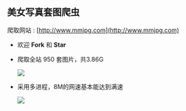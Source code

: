 ## 美女写真套图爬虫


爬取网站 : [http://www.mmjpg.com](http://www.mmjpg.com)  
* 欢迎 **Fork** 和 **Star**  

* 爬取全站 950 套图片，共3.86G 

  ![](http://ww1.sinaimg.cn/large/8b0e6873gy1fenhtskiypj20bp090mx5.jpg) 

* 采用多进程，8M的网速基本能达到满速  

  ![](http://ww1.sinaimg.cn/large/8b0e6873gy1fenhtt18l9j20sv0hm49g.jpg)

